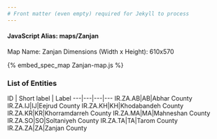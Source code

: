 ```yaml
---
# Front matter (even empty) required for Jekyll to process
---
```


#### JavaScript Alias: maps/Zanjan

Map Name: Zanjan
Dimensions (Width x Height): 610x570



{% embed_spec_map Zanjan-map.js %}

### List of Entities

ID | Short label | Label
---|---|---|---
IR.ZA.AB|AB|Abhar County
IR.ZA.IJ|IJ|Eejrud County
IR.ZA.KH|KH|Khodabandeh County
IR.ZA.KR|KR|Khorramdarreh County
IR.ZA.MA|MA|Mahneshan County
IR.ZA.SO|SO|Soltaniyeh County
IR.ZA.TA|TA|Tarom County
IR.ZA.ZA|ZA|Zanjan County